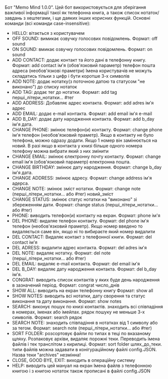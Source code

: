 Бот "Memo Mind 1.0.0".
Цей бот використовується для зберігання важливої інформації такої як телефонна книга, а також список нотаток/завдань з хештегами, і ще даяких інших корисних функцій. Основні команди (всі команди сase-insensitive):

- HELLO: вітається з користувачем
- OFF SOUND: вимикає озвучку голосових повідомлень. Формат: off sound
- ON SOUND: вмикає озвучку голосових повідомлень. Формат: on sound
- ADD CONTACT: додає контакт та його дані в телефонну книгу. Формат: add contact ім'я (обов'язковий параметр) телефон пошта адреса (необов'язкові праметри) Імена користувачів не можуть складатись тільки з цифр і бути коротше 3-х символів
- ADD NOTE: додає нотатку(з поточною датою та статусом "не виконано") до списку нотаток
- ADD TAG: додає тег до нотатки. Формат: add tag перші_літери_нотатки... #тег
- ADD ADDRESS: Добавляє адрес контакта. Формат: add adres ім'я адрес
- ADD EMAIL: додає e-mail контакта. Формат: add email ім'я e-mail
- ADD B_DAY: додає дату народження контакта. Формат: add b_day ім'я дата.
- CHANGE PHONE: змінює телефон(и) контакту. Формат: change phone ім'я телефон (необов'язковий праметр). Якщо в контакту не було телефона, можно одразу додати. Якщо 1 номер він замінюється на новий. В разі якщо в контакта у книзі більше одного номера телефону можна вибрати який з них змінити
- CHANGE EMAIL: змінює єлектронну почту контакту. Формат: change email ім'я (обов'язковий параметр) електронна пошта.
- CHANGE BIRTHDAY: змінює дату народження. Формат: change b_day ім'я дата.
- CHANGE ADDRESS: змінює адресу. Формат: change address ім'я адерса.
- CHANGE NOTE: змінює зміст нотатки. Формат: change note (перші_літери_нотатки... або #тег) новий_зміст
- CHANGE STATUS: змінює статус нотатки на "виконано" зі збереженням дати. Формат: change status (перші_літери_нотатки... або #тег)
- PHONE: виводить телефон(и) контакту на екран. Формат: phone ім'я
- DEL PHONE: видаляе телефон контакту. Формат: del phone ім'я телефон (необов'язковий праметр). Якщо номер введено то видаляється саме він, якщо ні то вибираєте який номер видалити
- DEL CONTACT: Видаляє контакт з телефонної книги. Формат: del contact ім'я
- DEL ADRESS: видалити адрес контакта. Формат: del adres ім'я
- DEL NOTE: видаляє нотатку. Формат: del note (перші_літери_нотатки... або #тег)
- DEL EMAIL: видаляє e-mail контакта. Формат: del email ім'я
- DEL B_DAY: видаляє дату народження контакта. Формат: del b_day ім'я.
- CONGRAT: виводить список контактів у яких буде день народження в зазначений період. Формат: congrat число_днів
- SHOW ALL: виводить на екран телефонну книгу Формат: show all
- SHOW NOTES: виводить всі нотатки, дату сворення та статус виконання та дату виконання. Формат: show notes
- SEARCH: виконує пошук по книзі контактів. знаходить всі співпадіння в номерах, іменах або імейлах. рядок пошуку не меньше 3-х символів. Формат: search рядок
- SEARCH NOTE: знаходить співпадіння в нотатках від 1 символу або за тегом. Формат: search note (перші_літери_нотатки... або #тег)
- SORT FOLDER: розсортовує файли по типах в теці по вказаному щляху. Розпаковує архіви, видаляє порожні теки. Переводить імена файлів і тек транслітом з кирилиці. Формат: sort folder шлях_до_теки. типи файлів можна задавати в конігураційному файлі config.JSON. Назва теки "archives" незмінна!
- CLOSE, GOOD BYE, EXIT: виходить в операційну систему
- HELP: виводить цей мануал на екран Імена файлв з телефонною книгою і з книгою нотаток також прописані в файлі config.JSON